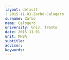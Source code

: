 ```yaml
---
layout: default 
: 2015-11-01-Zarbo-Calogero
surname: Zarbo
name: Calogero
university: Univ. Trento
date: 2015-11-01
unit: MPBA
subtitle: 
advisor: 
keywords: 
---
```

